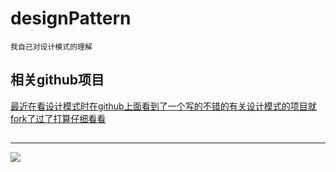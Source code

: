 # designPattern
	我自己对设计模式的理解
## 相关github项目
[最近在看设计模式时在github上面看到了一个写的不错的有关设计模式的项目就fork了过了打算仔细看看](https://github.com/lzh-fork/DPModel)
	
## 
---------------------------------------------------------------------------------------------------------------------------
<img src="https://raw.githubusercontent.com/lzh984294471/designPattern/master/pics/head.jpg">
